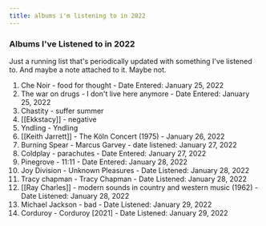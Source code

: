 ```yaml
---
title: albums i'm listening to in 2022
---
```


### Albums I've Listened to in 2022

Just a running list that's periodically updated with something I've listened to. And maybe a note attached to it. Maybe not.

1. Che Noir - food for thought - Date Entered: January 25, 2022
2. The war on drugs - I don't live here anymore - Date Entered: January 25, 2022
3. Chastity - suffer summer
4. [[Ekkstacy]] - negative
5. Yndling - Yndling
6. [[Keith Jarrett]] - The Köln Concert (1975) - January 26, 2022
7. Burning Spear - Marcus Garvey - date listened: January 27, 2022
1. Coldplay - parachutes  - Date Entered: January 27, 2022
1. Pinegrove - 11:11  - Date Entered: January 28, 2022
1. Joy Division - Unknown Pleasures - Date Listened: January 28, 2022
1. Tracy chapman - Tracy Chapman  - Date Listened: January 28, 2022
1. [[Ray Charles]] - modern sounds in country and western music (1962) - Date Listened: January 28, 2022
1. Michael Jackson - bad  - Date Listened: January 29, 2022
1. Corduroy - Corduroy [2021] - Date Listened: January 29, 2022